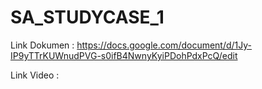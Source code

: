 # SA_STUDYCASE_1

Link Dokumen : https://docs.google.com/document/d/1Jy-IP9yTTrKUWnudPVG-s0ifB4NwnyKyiPDohPdxPcQ/edit

Link Video : 
